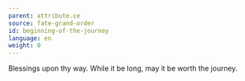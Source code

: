 ```yaml
---
parent: attribute.ce
source: fate-grand-order
id: beginning-of-the-journey
language: en
weight: 0
---
```


Blessings upon thy way.
While it be long, may it be worth the journey.
